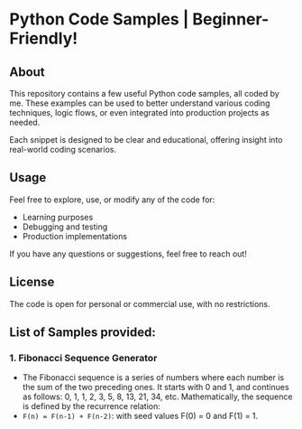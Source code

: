 # Python Code Samples | Beginner-Friendly!

## About
This repository contains a few useful Python code samples, all coded by me. These examples can be used to better understand various coding techniques, logic flows, or even integrated into production projects as needed.

Each snippet is designed to be clear and educational, offering insight into real-world coding scenarios.

## Usage
Feel free to explore, use, or modify any of the code for:
- Learning purposes
- Debugging and testing
- Production implementations

If you have any questions or suggestions, feel free to reach out!

## License
The code is open for personal or commercial use, with no restrictions.

## List of Samples provided:
### 1. **Fibonacci Sequence Generator**
   - The Fibonacci sequence is a series of numbers where each number is the sum of the two preceding ones. It starts with 0 and 1, and continues as follows: 0, 1, 1, 2, 3, 5, 8, 13, 21, 34, etc. Mathematically, the sequence is defined by the recurrence relation:
   - `F(n) = F(n-1) + F(n-2)`: with seed values F(0) = 0 and F(1) = 1.
